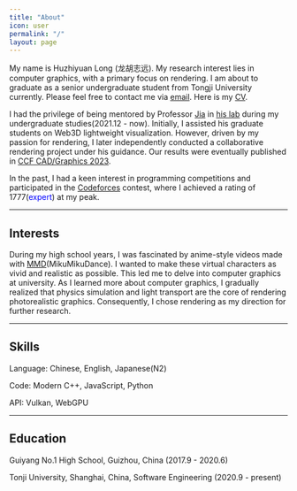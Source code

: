 ```yaml
---
title: "About"
icon: user 
permalink: "/"
layout: page
---
```


My name is Huzhiyuan Long (龙胡志远). My research interest lies in computer graphics, with a primary focus on rendering. I am about to graduate as a senior undergraduate student from Tongji University currently. Please feel free to contact me via [email](javascript:linkTo_UnCryptMailto('nbjmup;uftu');). Here is my [CV](/assets/cv/cv.pdf).

I had the privilege of being mentored by Professor [Jia](https://sse.tongji.edu.cn/info/1204/3256.htm) in [his lab](https://smart3d.tongji.edu.cn/en/Home.htm) during my undergraduate studies(2021.12 - now). Initially, I assisted his graduate students on Web3D lightweight visualization. However, driven by my passion for rendering, I later independently conducted a collaborative rendering project under his guidance. Our results were eventually published in [CCF CAD/Graphics 2023](https://dmcv.sjtu.edu.cn/cadgraphics2023/).

In the past, I had a keen interest in programming competitions and participated in the [Codeforces](https://codeforces.com/profile/no2newbie) contest, where I achieved a rating of 1777(<font color=Blue>expert</font>) at my peak.

------------------

## Interests

During my high school years, I was fascinated by anime-style videos made with [MMD](https://learnmmd.com/what-is-mikumikudance/)(MikuMikuDance). I wanted to make these virtual characters as vivid and realistic as possible. This led me to delve into computer graphics at university. As I learned more about computer graphics, I gradually realized that physics simulation and light transport are the core of rendering photorealistic graphics. Consequently, I chose rendering as my direction for further research.

------------------

## Skills

Language: Chinese, English, Japanese(N2)

Code: Modern C++, JavaScript, Python

API: Vulkan, WebGPU

------------------

## Education

Guiyang No.1 High School, Guizhou, China (2017.9 - 2020.6)

Tonji University, Shanghai, China, Software Engineering (2020.9 - present)